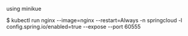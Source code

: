 using minikue

$ kubectl run nginx --image=nginx --restart=Always -n springcloud -l config.spring.io/enabled=true --expose --port 60555